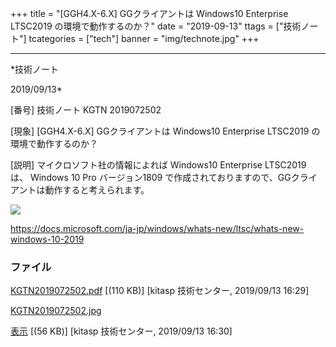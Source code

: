 ﻿+++
title = "[GGH4.X-6.X] GGクライアントは Windows10 Enterprise LTSC2019 の環境で動作するのか？"
date = "2019-09-13"
ttags = ["技術ノート"]
tcategories = ["tech"]
banner = "img/technote.jpg"
+++

-----------------------------------------------------------------------------------------------------------------------------

*技術ノート

2019/09/13*


[番号]
技術ノート KGTN 2019072502

[現象]
[GGH4.X-6.X] GGクライアントは Windows10 Enterprise LTSC2019
の環境で動作するのか？

[説明]
マイクロソフト社の情報によれば Windows10 Enterprise LTSC2019 は、
Windows 10 Pro バージョン1809
で作成されておりますので、GGクライアントは動作すると考えられます。

![](http://techreport.kitasp.net/attachments/download/4347/KGTN2019072502.jpg)

<https://docs.microsoft.com/ja-jp/windows/whats-new/ltsc/whats-new-windows-10-2019>


### ファイル

 
 


[KGTN2019072502.pdf](http://techreport.kitasp.net/attachments/download/4346/KGTN2019072502.pdf)
 [(110 KB)] [kitasp 技術センター, 2019/09/13
16:29]

[KGTN2019072502.jpg](http://techreport.kitasp.net/attachments/download/4347/KGTN2019072502.jpg)

[表示](http://techreport.kitasp.net/attachments/4347/KGTN2019072502.jpg "表示")
 [(56 KB)] [kitasp 技術センター, 2019/09/13
16:30]


 


 

